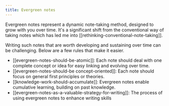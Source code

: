 ```yaml
---
title: Evergreen notes
---
```

Evergreen notes represent a dynamic note-taking method, designed to grow with you over time. It's a significant shift from the conventional way of taking notes which has led me into [[rethinking-conventional-note-taking]].

Writing such notes that are worth developing and sustaining over time can be challenging. Below are a few rules that make it easier.
- [[evergreen-notes-should-be-atomic]]: Each note should deal with one complete concept or idea for easy linking and evolving over time.
- [[evergreen-notes-should-be concept-oriented]]: Each note should focus on general first principles or theories.
-  [[knowledge-work-should-accumulate]]: Evergreen notes enable cumulative learning, building on past knowledge.
- [[evergreen-notes-as-a-valuable-strategy-for-writing]]: The process of using evergreen notes to enhance writing skills
